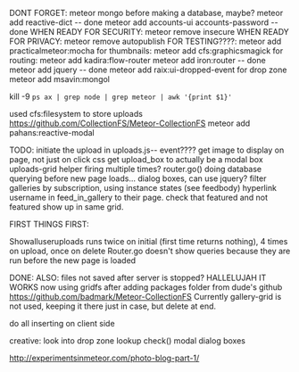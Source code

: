 DONT FORGET:
meteor mongo before making a database, maybe?
meteor add reactive-dict -- done
meteor add accounts-ui accounts-password -- done
WHEN READY FOR SECURITY: meteor remove insecure
WHEN READY FOR PRIVACY:  meteor remove autopublish
FOR TESTING????: meteor add practicalmeteor:mocha
for thumbnails: meteor add cfs:graphicsmagick
for routing: meteor add kadira:flow-router
meteor add iron:router -- done
meteor add jquery -- done
meteor add raix:ui-dropped-event for drop zone
meteor add msavin:mongol


kill -9 `ps ax | grep node | grep meteor | awk '{print $1}'`


used cfs:filesystem to store uploads https://github.com/CollectionFS/Meteor-CollectionFS
meteor add pahans:reactive-modal

TODO:
initiate the upload in uploads.js-- event????
get image to display on page, not just on click
css
get upload_box to actually be a modal box
uploads-grid helper firing multiple times?
router.go() doing database querying before new page loads...
dialog boxes, can use jquery?
filter galleries by subscription, using instance states (see feedbody)
hyperlink username in feed_in_gallery to their page.
check that featured and not featured show up in same grid.
	
FIRST THINGS FIRST: 
	
	
Showalluseruploads runs twice on initial (first time returns nothing),
	4 times on upload, once on delete
Router.go doesn't show queries because they are run before the new page is loaded
	
	
DONE:
	ALSO: files not saved after server is stopped?
	HALLELUJAH IT WORKS now using gridfs after adding packages folder from dude's github https://github.com/badmark/Meteor-CollectionFS
	Currently gallery-grid is not used, keeping it there just in case, but delete at end.

do all inserting on client side



creative:
look into drop zone
lookup check()
modal dialog boxes

http://experimentsinmeteor.com/photo-blog-part-1/
